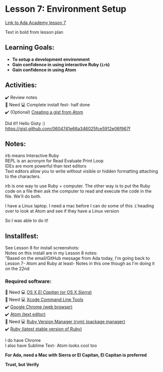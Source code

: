 # Lesson 7: Environment Setup

[Link to Ada Academy lesson 7](https://github.com/Ada-Developers-Academy/jump-start/tree/master/preparing-to-code/environment-setup)

Text in bold from lesson plan 

## Learning Goals:
* **To setup a development environment**  
* **Gain confidence in using interactive Ruby (`irb`)**  
* **Gain confidence in using Atom**  

## Activities:
:heavy_check_mark: Review notes  
:large_orange_diamond: Need :computer: Complete install fest- half done  
:heavy_check_mark: (Optional) [Creating a gist from Atom](gist-from-atom.md)  

Did it!! Hello Gisty :) https://gist.github.com/0604741e66a346025fce5912e06f967f  

## Notes:

irb means Interactive Ruby  
REPL is an acronym for Read Evaluate Print Loop  
IDEs are more powerful than text editors  
Text editors allow you to write without visible or hidden formatting attaching to the characters.   

irb is one way to use Ruby + computer. The other way is to put the Ruby code on a file then ask the computer to read and execute the code in the file. We'll do both.   

I have a Linux laptop. I need a mac before I can do some of this :( heading over to look at Atom and see if they have a Linux version  

So I was able to do it!  

## Installfest:

See Lesson 8 for install screenshots:  
Notes on this install are in my Lesson 8 notes:  
"Based on the email/GitHub message from Ada today, I'm going back to Lesson 7- Atom and Ruby at least- Notes in this one though as I'm doing it on the 22nd  

### Required software:  

:large_orange_diamond: Need :computer: [OS X _El Capitan_ (or OS X _Sierra_)](http://www.apple.com/osx/whats-new/)  
:large_orange_diamond: Need :computer: [Xcode Command Line Tools](#xcode-command-line-tools)  
:heavy_check_mark:  [Google Chrome (web browser)](https://www.google.com/chrome/browser/desktop/index.html)  
:heavy_check_mark:  [Atom (text editor)](https://atom.io/)  
:large_orange_diamond: Need :computer: [Ruby Version Manager (rvm) (package manager)](https://rvm.io/)  
:heavy_check_mark:  [Ruby (latest stable version of Ruby)](https://www.ruby-lang.org/en/)  

I do have Chrome  
I also have Sublime Text- Atom looks cool too    

**For Ada, need a Mac with Sierra or El Capitan, El Capitan is preferred**  

**Trust, but Verify**

